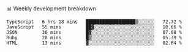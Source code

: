 📊 Weekly development breakdown
<!--START_SECTION:waka-->
```text
TypeScript   6 hrs 18 mins   ██████████████████▒░░░░░░   72.72 % 
JavaScript   55 mins         ██▓░░░░░░░░░░░░░░░░░░░░░░   10.66 % 
JSON         36 mins         █▓░░░░░░░░░░░░░░░░░░░░░░░   07.08 % 
Ruby         28 mins         █▒░░░░░░░░░░░░░░░░░░░░░░░   05.39 % 
HTML         13 mins         ▓░░░░░░░░░░░░░░░░░░░░░░░░   02.64 % 
```
<!--END_SECTION:waka-->
